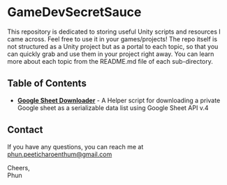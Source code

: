 # GameDevSecretSauce

This repository is dedicated to storing useful Unity scripts and resources I came across. Feel free to use it in your games/projects! 
The repo itself is not structured as a Unity project but as a portal to each topic, so that you can quickly grab and use them in your project right away.
You can learn more about each topic from the README.md file of each sub-directory. 


## Table of Contents
- [**Google Sheet Downloader**](./GoogleSheets)  - A Helper script for downloading a private Google sheet as a serializable data list using Google Sheet API v.4

## Contact
If you have any questions, you can reach me at phun.peeticharoenthum@gmail.com

Cheers,\
Phun
